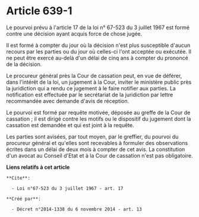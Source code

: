 # Article 639-1

Le pourvoi prévu à l'article 17 de la loi n° 67-523 du 3 juillet 1967 est formé contre une décision ayant acquis force de
chose jugée. 

Il est formé à compter du jour où la décision n'est plus susceptible d'aucun recours par les parties ou du jour où celles-ci
l'ont acceptée ou exécutée. Il ne peut être exercé au-delà d'un délai de cinq ans à compter du prononcé de la décision. 

Le procureur général près la Cour de cassation peut, en vue de déférer, dans l'intérêt de la loi, un jugement à la Cour,
inviter le ministère public près la juridiction qui a rendu ce jugement à le faire notifier aux parties. La notification est
effectuée par le secrétariat de la juridiction par lettre recommandée avec demande d'avis de réception. 

Le pourvoi est formé par requête motivée, déposée au greffe de la Cour de cassation ; il est dirigé contre les motifs ou le
dispositif du jugement dont la cassation est demandée et qui est joint à la requête. 

Les parties sont avisées, par tout moyen, par le greffier, du pourvoi du procureur général et qu'elles sont recevables à
formuler des observations écrites dans un délai de deux mois à compter de cet avis. La constitution d'un avocat au Conseil
d'Etat et à la Cour de cassation n'est pas obligatoire.

**Liens relatifs à cet article**

	**Cite**:

	  - Loi n°67-523 du 3 juillet 1967 - art. 17

	**Créé par**:

	  - Décret n°2014-1338 du 6 novembre 2014 - art. 13
